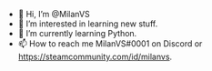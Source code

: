 - 👋 Hi, I’m @MilanVS
- 👀 I’m interested in learning new stuff.
- 🌱 I’m currently learning Python.
- 📫 How to reach me MilanVS#0001 on Discord or https://steamcommunity.com/id/milanvs.

